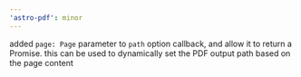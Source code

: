 ```yaml
---
'astro-pdf': minor
---
```


added `page: Page` parameter to `path` option callback, and allow it to return a Promise. this can be used to dynamically set the PDF output path based on the page content
